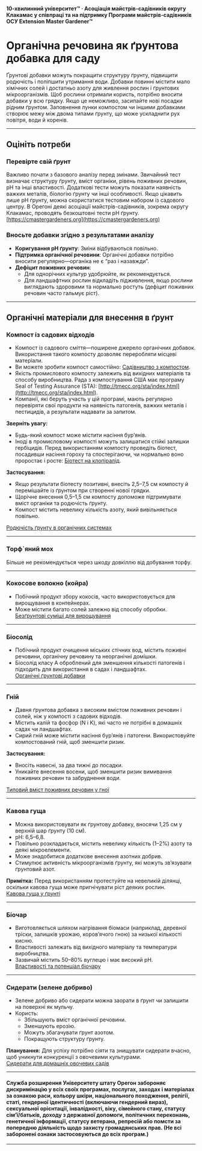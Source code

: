 #### 10-хвилинний університет™ · Асоціація майстрів-садівників округу Клакамас у співпраці та на підтримку Програми майстрів-садівників ОСУ Extension Master Gardener™

# Органічна речовина як ґрунтова добавка для саду

Ґрунтові добавки можуть покращити структуру ґрунту, підвищити родючість і поліпшити утримання води. Добавки повинні містити мало хімічних солей і достатньо азоту для живлення рослин і ґрунтових мікроорганізмів. Щоб рослини отримали користь, потрібно вносити добавки у всю грядку. Якщо це неможливо, засипайте нові посадки рідним ґрунтом. Заповнення лунки компостом чи іншими добавками створює межу між двома типами ґрунту, що може ускладнити рух повітря, води й коренів.

---

## Оцініть потреби

### Перевірте свій ґрунт

Важливо почати з базового аналізу перед змінами. Звичайний тест визначає структуру ґрунту, вміст органіки, рівень поживних речовин, pH та інші властивості. Додаткові тести можуть показати наявність важких металів, біологію ґрунту чи інші особливості. Якщо цікавить лише pH ґрунту, можна скористатися тестовим набором із садового центру. В Орегоні деякі асоціації майстрів-садівників, зокрема округу Клакамас, проводять безкоштовні тести pH ґрунту.  
[https://cmastergardeners.org](https://cmastergardeners.org)

### Вносьте добавки згідно з результатами аналізу

- **Коригування pH ґрунту**: Зміни відбуваються повільно.
- **Підтримка органічної речовини**: Органічні добавки потрібно вносити регулярно—органіка не є “раз і назавжди”.
- **Дефіцит поживних речовин**:
  - Для однорічних культур удобрюйте, як рекомендується.
  - Для ландшафтних рослин відкладіть підживлення, якщо рослини виглядають здоровими та нормально ростуть (дефіцит поживних речовин часто гальмує ріст).

---

## Органічні матеріали для внесення в ґрунт

### Компост із садових відходів

- Компост із садового сміття—поширене джерело органічних добавок. Використання такого компосту дозволяє переробляти місцеві матеріали.
- Ви можете зробити компост самостійно: [Садівництво з компостом](https://cmastergardeners.files.wordpress.com/2022/02/gardening-with-compost.pdf).
- Якість промислового компосту залежить від вихідних матеріалів та способу виробництва. Рада з компостування США має програму Seal of Testing Assurance (STA): [http://tmecc.org/sta/index.html](http://tmecc.org/sta/index.html).
- Компанії, які беруть участь у цій програмі, мають регулярно перевіряти свої продукти на наявність патогенів, важких металів і пестицидів, а результати надавати за запитом.

**Зверніть увагу:**

- Будь-який компост може містити насіння бур’янів.
- Іноді в промисловому компості можуть залишатися стійкі залишки гербіцидів. Перед використанням компосту проведіть біотест, посадивши насіння гороху та спостерігаючи, чи нормально воно проростає і росте: [Біотест на клопіралід](https://s3.wp.wsu.edu/uploads/sites/411/2014/12/PDF_Clopyralid_Bioassay.pdf).

**Застосування:**

- Якщо результати біотесту позитивні, внесіть 2,5–7,5 см компосту й перемішайте із ґрунтом при створенні нової грядки.
- Щорічне внесення 0,5–1,5 см компосту допоможе підтримувати вміст органіки та родючість ґрунту.
- Компост містить невелику кількість азоту, який вивільняється повільно.

[Родючість ґрунту в органічних системах](https://pubs.extension.wsu.edu/soil-fertility-in-organic-systems-a-guide-for-gardeners-and-small-acreage-farmers)

---

### Торф`яний мох

Більше не рекомендується через шкоду довкіллю від добування торфу.

---

### Кокосове волокно (койра)

- Побічний продукт збору кокосів, часто використовується для вирощування в контейнерах.
- Може містити багато солей залежно від способу обробки.  
[Безґрунтові суміші для вирощування](https://extension.okstate.edu/fact-sheets/soilless-growing-mediums.html)

---

### Біосолід

- Побічний продукт очищення міських стічних вод, містить поживні речовини, органічну речовину та неорганічні домішки.
- Біосолід класу А оброблений для зменшення кількості патогенів і підходить для використання в садах і ландшафтах.  
[Органічні ґрунтові добавки](https://pubs.extension.wsu.edu/organic-soil-amendments-in-yards-and-gardens-how-much-is-enough-home-garden-series)

---

### Гній

- Давня ґрунтова добавка з високим вмістом поживних речовин і солей, ніж у компості з садових відходів.
- Містить калій та фосфор (N і K), які часто не потрібні в домашніх садах чи ландшафтах.
- Сирий гній може містити насіння бур’янів і патогени. Використовуйте компостований гній, щоб зменшити ризик.

**Застосування:**

- Вносіть навесні, за два тижні до посадки.
- Уникайте внесення восени, щоб зменшити ризик вимивання поживних речовин та забруднення води.

[Типовий вміст поживних речовин у гної](https://pubs.extension.wsu.edu/fertilizing-with-manure)

---

### Кавова гуща

- Можна використовувати як ґрунтову добавку, вносячи 1,25 см у верхній шар ґрунту (10 см).
- pH: 6,5–6,8.
- Повільно розкладається, містить невелику кількість (1–2%) азоту та деякі мікроелементи.
- Може знадобитися додаткове внесення азотних добрив.
- Стимулює активність мікроорганізмів ґрунту, які можуть зв’язувати ґрунтовий азот.

**Примітка:** Перед використанням протестуйте на невеликій ділянці, оскільки кавова гуща може пригнічувати ріст деяких рослин.  
[Кавова гуща у ґрунті](https://today.oregonstate.edu/news/used-appropriately-coffee-grounds-improve-soil-and-kill-slugs)

---

### Біочар

- Виготовляється шляхом нагрівання біомаси (наприклад, деревної тріски, залишків урожаю, коров’ячого гною) за низької кількості кисню.
- Властивості залежать від вихідного матеріалу та температури виробництва.
- Зазвичай містить 50–80% вуглецю і має високий pH.  
[Властивості та потенціал біочару](https://extension.psu.edu/biochar-properties-and-potential)

---

### Сидерати (зелене добриво)

- Зелене добриво або сидерати можна заорати в ґрунт чи залишити на поверхні як мульчу.
- Користь:
  - Збільшують вміст органічної речовини.
  - Зменшують ерозію.
  - Можуть збагачувати ґрунт азотом.
  - Покращують структуру ґрунту.

**Планування:** Для успіху потрібно сіяти та знищувати сидерати вчасно, щоб уникнути конкуренції з овочевими культурами.  
[Сидерати для домашніх овочевих садів](https://cmastergardeners.files.wordpress.com/2022/10/cover-crops-for-home-vegetable-gardens.pdf)

---

#### Служба розширення Університету штату Орегон забороняє дискримінацію у всіх своїх програмах, послугах, заходах і матеріалах за ознакою раси, кольору шкіри, національного походження, релігії, статі, гендерної ідентичності (включаючи гендерний вираз), сексуальної орієнтації, інвалідності, віку, сімейного стану, статусу сім’ї/батьків, доходу з державної допомоги, політичних переконань, генетичної інформації, статусу ветерана, репресій або помсти за попередню діяльність щодо захисту громадянських прав. (Не всі заборонені ознаки застосовуються до всіх програм.)
---